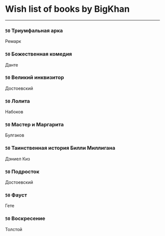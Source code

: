 # Wish list of books by BigKhan
---

### `50` Триумфальная арка
Ремарк

### `50` Божественная комедия
Данте

### `50` Великий инквизитор
Достоевский

### `50` Лолита
Набоков

### `50` Мастер и Маргарита
Булгаков

### `50` Таинственная история Билли Миллигана
Дэниел Киз

### `50` Подросток
Достоевский

### `50` Фауст
Гете

### `50` Воскресение
Толстой


